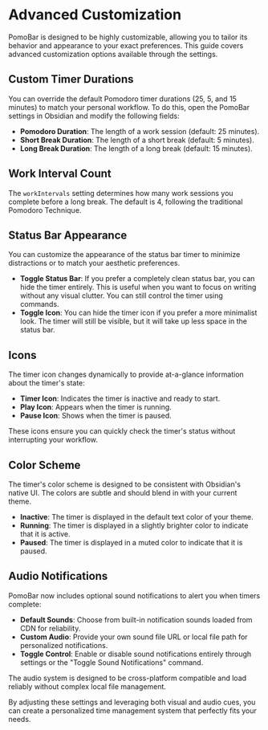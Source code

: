 # Advanced Customization

PomoBar is designed to be highly customizable, allowing you to tailor its behavior and appearance to your exact preferences. This guide covers advanced customization options available through the settings.

## Custom Timer Durations

You can override the default Pomodoro timer durations (25, 5, and 15 minutes) to match your personal workflow. To do this, open the PomoBar settings in Obsidian and modify the following fields:

- **Pomodoro Duration**: The length of a work session (default: 25 minutes).
- **Short Break Duration**: The length of a short break (default: 5 minutes).
- **Long Break Duration**: The length of a long break (default: 15 minutes).

## Work Interval Count

The `workIntervals` setting determines how many work sessions you complete before a long break. The default is 4, following the traditional Pomodoro Technique.

## Status Bar Appearance

You can customize the appearance of the status bar timer to minimize distractions or to match your aesthetic preferences.

- **Toggle Status Bar**: If you prefer a completely clean status bar, you can hide the timer entirely. This is useful when you want to focus on writing without any visual clutter. You can still control the timer using commands.
- **Toggle Icon**: You can hide the timer icon if you prefer a more minimalist look. The timer will still be visible, but it will take up less space in the status bar.

## Icons

The timer icon changes dynamically to provide at-a-glance information about the timer's state:

- **Timer Icon**: Indicates the timer is inactive and ready to start.
- **Play Icon**: Appears when the timer is running.
- **Pause Icon**: Shows when the timer is paused.

These icons ensure you can quickly check the timer's status without interrupting your workflow.

## Color Scheme

The timer's color scheme is designed to be consistent with Obsidian's native UI. The colors are subtle and should blend in with your current theme.

- **Inactive**: The timer is displayed in the default text color of your theme.
- **Running**: The timer is displayed in a slightly brighter color to indicate that it is active.
- **Paused**: The timer is displayed in a muted color to indicate that it is paused.

## Audio Notifications

PomoBar now includes optional sound notifications to alert you when timers complete:

- **Default Sounds**: Choose from built-in notification sounds loaded from CDN for reliability.
- **Custom Audio**: Provide your own sound file URL or local file path for personalized notifications.
- **Toggle Control**: Enable or disable sound notifications entirely through settings or the "Toggle Sound Notifications" command.

The audio system is designed to be cross-platform compatible and load reliably without complex local file management.

By adjusting these settings and leveraging both visual and audio cues, you can create a personalized time management system that perfectly fits your needs.
